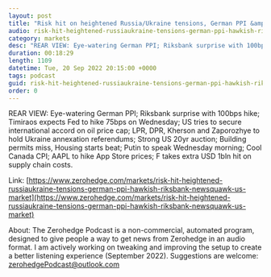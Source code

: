 ```yaml
---
layout: post
title: "Risk hit on heightened Russia/Ukraine tensions, German PPI &amp; hawkish Riksbank - Newsquawk US Market Wrap"
audio: risk-hit-heightened-russiaukraine-tensions-german-ppi-hawkish-riksbank-newsquawk-us-market-0
category: markets
desc: "REAR VIEW: Eye-watering German PPI; Riksbank surprise with 100bps hike; Timiraos expects Fed to hike 75bps on Wednesday; US tries to secure international accord on oil price cap; LPR, DPR, Kherson and Zaporozhye to hold Ukraine annexation referendums; Strong US 20yr auction; Building permits miss, Housing starts beat; Putin to speak Wednesday morning; Cool Canada CPI; AAPL to hike App Store prices; F takes extra USD 1bln hit on supply chain costs."
duration: 00:18:29
length: 1109
datetime: Tue, 20 Sep 2022 20:15:00 +0000
tags: podcast
guid: risk-hit-heightened-russiaukraine-tensions-german-ppi-hawkish-riksbank-newsquawk-us-market-0
order: 0
---
```

REAR VIEW: Eye-watering German PPI; Riksbank surprise with 100bps hike; Timiraos expects Fed to hike 75bps on Wednesday; US tries to secure international accord on oil price cap; LPR, DPR, Kherson and Zaporozhye to hold Ukraine annexation referendums; Strong US 20yr auction; Building permits miss, Housing starts beat; Putin to speak Wednesday morning; Cool Canada CPI; AAPL to hike App Store prices; F takes extra USD 1bln hit on supply chain costs.

Link: [https://www.zerohedge.com/markets/risk-hit-heightened-russiaukraine-tensions-german-ppi-hawkish-riksbank-newsquawk-us-market](https://www.zerohedge.com/markets/risk-hit-heightened-russiaukraine-tensions-german-ppi-hawkish-riksbank-newsquawk-us-market)

About: The Zerohedge Podcast is a non-commercial, automated program, designed to give people a way to get news from Zerohedge in an audio format.  I am actively working on tweaking and improving the setup to create a better listening experience (September 2022).  Suggestions are welcome: [zerohedgePodcast@outlook.com](mailto:zerohedgePodcast@outlook.com)